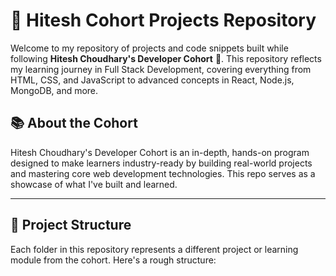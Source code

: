 # 🚀 Hitesh Cohort Projects Repository

Welcome to my repository of projects and code snippets built while following **Hitesh Choudhary's Developer Cohort** 🚀. This repository reflects my learning journey in Full Stack Development, covering everything from HTML, CSS, and JavaScript to advanced concepts in React, Node.js, MongoDB, and more.

## 📚 About the Cohort

Hitesh Choudhary's Developer Cohort is an in-depth, hands-on program designed to make learners industry-ready by building real-world projects and mastering core web development technologies. This repo serves as a showcase of what I've built and learned.

---

## 📁 Project Structure

Each folder in this repository represents a different project or learning module from the cohort. Here's a rough structure:


